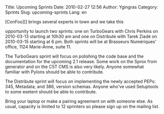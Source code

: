 Title: Upcoming Sprints
Date: 2010-02-27 12:56
Author: Ygingras
Category: Sprints
Slug: upcoming-sprints
Lang: en

<!--:en-->[ConFoo][] brings several experts in town and we take this
opportunity to launch two sprints: one on TurboGears with Chris Perkins
on 2010-03-13 starting at 10h30 am and one on Distribute with Tarek
Ziadé on 2010-03-15 starting at 6 pm. Both sprints will be at Brasseurs
Numériques' office, 1124 Marie-Anne, suite 11.

The TurboGears sprint will focus on polishing the code base and the
documentation for the upcoming 2.1 release. Some work on the Sprox from
generator and on the C5T CMS is also very likely. Anyone somewhat
familiar with Pylons should be able to contribute.

The Distribute sprint will focus on implementing the newly accepted
PEPs: 345, Metadata; and 386, version schemas. Anyone who've used
Setuptools to some exetent should be able to contribute.

Bring your laptop or make a pairing agreement on with someone else. As
usual, capacity is limited to 12 sprinters so please sign up on the
mailing list.<!--:-->

  [ConFoo]: http://confoo.ca/en
